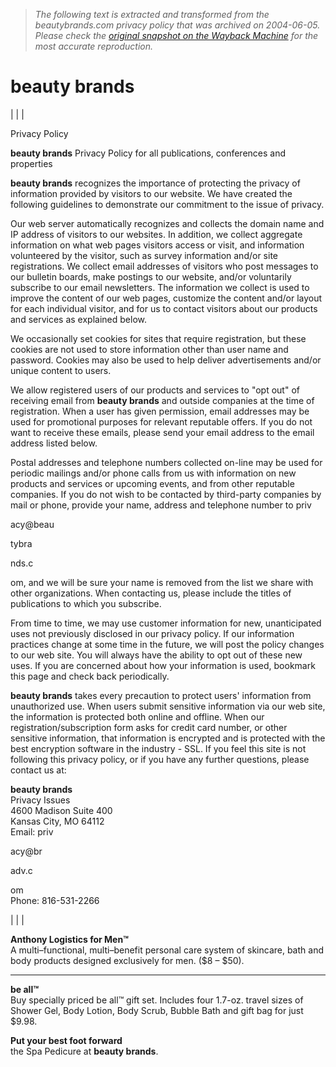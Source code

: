 > *The following text is extracted and transformed from the beautybrands.com privacy policy that was archived on 2004-06-05. Please check the [original snapshot on the Wayback Machine](https://web.archive.org/web/20040605190310id_/http%3A//www.beautybrands.com/privacy.html) for the most accurate reproduction.*

# beauty brands

|  |  | 

Privacy Policy

  


**beauty brands** Privacy Policy for all publications, conferences and properties 

**beauty brands** recognizes the importance of protecting the privacy of information provided by visitors to our website. We have created the following guidelines to demonstrate our commitment to the issue of privacy. 

Our web server automatically recognizes and collects the domain name and IP address of visitors to our websites. In addition, we collect aggregate information on what web pages visitors access or visit, and information volunteered by the visitor, such as survey information and/or site registrations. We collect email addresses of visitors who post messages to our bulletin boards, make postings to our website, and/or voluntarily subscribe to our email newsletters. The information we collect is used to improve the content of our web pages, customize the content and/or layout for each individual visitor, and for us to contact visitors about our products and services as explained below. 

We occasionally set cookies for sites that require registration, but these cookies are not used to store information other than user name and password. Cookies may also be used to help deliver advertisements and/or unique content to users. 

We allow registered users of our products and services to "opt out" of receiving email from **beauty brands** and outside companies at the time of registration. When a user has given permission, email addresses may be used for promotional purposes for relevant reputable offers. If you do not want to receive these emails, please send your email address to the email address listed below.

Postal addresses and telephone numbers collected on-line may be used for periodic mailings and/or phone calls from us with information on new products and services or upcoming events, and from other reputable companies. If you do not wish to be contacted by third-party companies by mail or phone, provide your name, address and telephone number to priv

acy@beau

tybra

nds.c

om, and we will be sure your name is removed from the list we share with other organizations. When contacting us, please include the titles of publications to which you subscribe. 

From time to time, we may use customer information for new, unanticipated uses not previously disclosed in our privacy policy. If our information practices change at some time in the future, we will post the policy changes to our web site. You will always have the ability to opt out of these new uses. If you are concerned about how your information is used, bookmark this page and check back periodically. 

**beauty brands** takes every precaution to protect users' information from unauthorized use. When users submit sensitive information via our web site, the information is protected both online and offline. When our registration/subscription form asks for credit card number, or other sensitive information, that information is encrypted and is protected with the best encryption software in the industry - SSL. If you feel this site is not following this privacy policy, or if you have any further questions, please contact us at: 

**beauty brands**  
Privacy Issues   
4600 Madison Suite 400   
Kansas City, MO 64112   
Email: priv

acy@br

adv.c

om   
Phone: 816-531-2266

|  |  |  [](https://web.archive.org/web/20040605190310id_/http%3A//www.beautybrands.com/BB_new.html)  


**Anthony Logistics for Men™**  
A multi–functional, multi–benefit personal care system of skincare, bath and body products designed exclusively for men. ($8 – $50).

  
  
---  
[](https://web.archive.org/web/20040605190310id_/http%3A//www.beautybrands.com/BB_fp.html)  


**be all™**  
Buy specially priced be all™ gift set. Includes four 1.7-oz. travel sizes of Shower Gel, Body Lotion, Body Scrub, Bubble Bath and gift bag for just $9.98.

  
  
  
[](https://web.archive.org/web/20040605190310id_/http%3A//www.beautybrands.com/BB_fs.html)

**Put your best foot forward**  
the Spa Pedicure at **beauty brands**.

  

